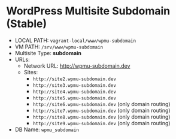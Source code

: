 # WordPress Multisite Subdomain (Stable)

* LOCAL PATH: `vagrant-local/www/wpmu-subdomain `
* VM PATH: `/srv/www/wpmu-subdomain`
* Multisite Type: __subdomain__
* URLs:
  * Network URL: http://wpmu-subdomain.dev
  * Sites:
    * `http://site2.wpmu-subdomain.dev`
    * `http://site3.wpmu-subdomain.dev`
    * `http://site4.wpmu-subdomain.dev`
    * `http://site5.wpmu-subdomain.dev`
    * `http://site6.wpmu-subdomain.dev` (only domain routing)
    * `http://site7.wpmu-subdomain.dev` (only domain routing)
    * `http://site8.wpmu-subdomain.dev` (only domain routing)
    * `http://site9.wpmu-subdomain.dev` (only domain routing)
* DB Name: `wpmu_subdomain`
